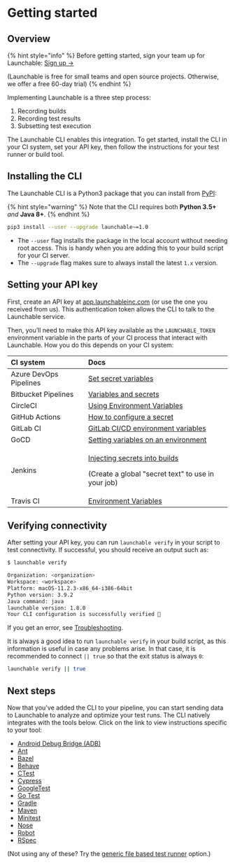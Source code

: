 # Getting started

## Overview

{% hint style="info" %}
Before getting started, sign your team up for Launchable: [Sign up →](https://www.launchableinc.com/signup)

\(Launchable is free for small teams and open source projects. Otherwise, we offer a free 60-day trial\)
{% endhint %}

Implementing Launchable is a three step process:

1. Recording builds
2. Recording test results
3. Subsetting test execution

The Launchable CLI enables this integration. To get started, install the CLI in your CI system, set your API key, then follow the instructions for your test runner or build tool.

## Installing the CLI

The Launchable CLI is a Python3 package that you can install from [PyPI](https://pypi.org/project/launchable/):

{% hint style="warning" %}
Note that the CLI requires both **Python 3.5+** _and_ **Java 8+**.
{% endhint %}

```bash
pip3 install --user --upgrade launchable~=1.0
```

* The `--user` flag installs the package in the local account without needing root access. This is handy when you are adding this to your build script for your CI server.
* The `--upgrade` flag makes sure to always install the latest `1.x` version.

## Setting your API key

First, create an API key at [app.launchableinc.com](https://app.launchableinc.com) \(or use the one you received from us\). This authentication token allows the CLI to talk to the Launchable service.

Then, you’ll need to make this API key available as the `LAUNCHABLE_TOKEN` environment variable in the parts of your CI process that interact with Launchable. How you do this depends on your CI system:

<table>
  <thead>
    <tr>
      <th style="text-align:left">CI system</th>
      <th style="text-align:left">Docs</th>
    </tr>
  </thead>
  <tbody>
    <tr>
      <td style="text-align:left">Azure DevOps Pipelines</td>
      <td style="text-align:left"><a href="https://docs.microsoft.com/en-us/azure/devops/pipelines/process/variables?view=azure-devops&amp;tabs=yaml%2Cbatch#secret-variables">Set secret variables</a>
      </td>
    </tr>
    <tr>
      <td style="text-align:left">Bitbucket Pipelines</td>
      <td style="text-align:left"><a href="https://support.atlassian.com/bitbucket-cloud/docs/variables-and-secrets/">Variables and secrets</a>
      </td>
    </tr>
    <tr>
      <td style="text-align:left">CircleCI</td>
      <td style="text-align:left"><a href="https://circleci.com/docs/2.0/env-vars/">Using Environment Variables</a>
      </td>
    </tr>
    <tr>
      <td style="text-align:left">GitHub Actions</td>
      <td style="text-align:left"><a href="https://docs.github.com/en/free-pro-team@latest/actions/reference/encrypted-secrets">How to configure a secret</a>
      </td>
    </tr>
    <tr>
      <td style="text-align:left">GitLab CI</td>
      <td style="text-align:left"><a href="https://docs.gitlab.com/ee/ci/variables/">GitLab CI/CD environment variables</a>
      </td>
    </tr>
    <tr>
      <td style="text-align:left">GoCD</td>
      <td style="text-align:left"><a href="https://docs.gocd.org/current/faq/dev_use_current_revision_in_build.html#setting-variables-on-an-environment">Setting variables on an environment</a>
      </td>
    </tr>
    <tr>
      <td style="text-align:left">Jenkins</td>
      <td style="text-align:left">
        <p><a href="https://docs.cloudbees.com/docs/cloudbees-ci/latest/cloud-secure-guide/injecting-secrets">Injecting secrets into builds</a>
        </p>
        <p>(Create a global &quot;secret text&quot; to use in your job)</p>
      </td>
    </tr>
    <tr>
      <td style="text-align:left">Travis CI</td>
      <td style="text-align:left"><a href="https://docs.travis-ci.com/user/environment-variables/">Environment Variables</a>
      </td>
    </tr>
  </tbody>
</table>

## Verifying connectivity

After setting your API key, you can run `launchable verify` in your script to test connectivity. If successful, you should receive an output such as:

```bash
$ launchable verify

Organization: <organization>
Workspace: <workspace>
Platform: macOS-11.2.3-x86_64-i386-64bit
Python version: 3.9.2
Java command: java
launchable version: 1.8.0
Your CLI configuration is successfully verified 🎉
```

If you get an error, see [Troubleshooting](resources/troubleshooting.md).

It is always a good idea to run `launchable verify` in your build script, as this information is useful in case any problems arise. In that case, it is recommended to connect `|| true` so that the exit status is always `0`:

```bash
launchable verify || true
```

## Next steps

Now that you've added the CLI to your pipeline, you can start sending data to Launchable to analyze and optimize your test runs. The CLI natively integrates with the tools below. Click on the link to view instructions specific to your tool:

* [Android Debug Bridge \(ADB\)](test-runners/adb.md)
* [Ant](test-runners/ant.md)
* [Bazel](test-runners/bazel.md)
* [Behave](test-runners/behave.md)
* [CTest](test-runners/ctest.md)
* [Cypress](test-runners/cypress.md)
* [GoogleTest](test-runners/googletest.md)
* [Go Test](test-runners/go-test.md)
* [Gradle](test-runners/gradle.md)
* [Maven](test-runners/maven.md)
* [Minitest](test-runners/minitest.md)
* [Nose](test-runners/nose.md)
* [Robot](test-runners/robot.md)
* [RSpec](test-runners/rspec.md)

(Not using any of these? Try the [generic file based test runner](resources/file.md) option.)

